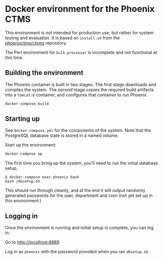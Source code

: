 # Docker environment for the Phoenix CTMS

This environment is not intended for production use, but rather for system testing and evaluation.
It is based on `install.sh` from the [phoenixctms/ctsms](https://github.com/phoenixctms/ctsms) repository.

The Perl environment for `bulk-processor` is incomplete and not functional at this time.

## Building the environment

The Phoenix container is built in two stages. The first stage downloads and compiles the system. The second stage copies the required build artifacts into a `tomcat:8` container, and conifgures that container to run Phoenix.

```bash
docker-compose build
```

## Starting up

See `docker-compose.yml` for the components of the system. Note that the PostgreSQL database state is stored in a named volume.

Start up the environment:

```bash
docker-compose up
```

The first time you bring up the system, you'll need to run the initial database setup.

```
$ docker-compose exec phoenix bash
bash /dbsetup.sh
```

This should run through cleanly, and at the end it will output randomly generated passwords for the user, department and cron (not yet set up in this environment.)

## Logging in

Once the environment is running and initial setup is complete, you can log in.

Go to [http://localhost:8888](http://localhost:8888)

Log in as `phoenix` with the password provided when you ran `dbsetup.sh`.